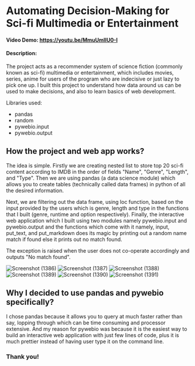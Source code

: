 # Automating Decision-Making for Sci-fi Multimedia or Entertainment
#### Video Demo:  <https://youtu.be/MmuUmIIU0-I>
#### Description:
The project acts as a recommender system of science fiction (commonly known as sci-fi) multimedia or entertainment, which includes movies, series, anime for users of the program who are indecisive or just lazy to pick one up. I built this project to understand how data around us can be used to make decisions, and also to learn basics of web development.

Libraries used:

- pandas
- random
- pywebio.input
- pywebio.output

## How the project and web app works?

The idea is simple. Firstly we are creating nested list to store top 20 sci-fi content according to IMDB in the order of fields "Name", "Genre", "Length", and "Type". Then we are using pandas (a data science module) which allows you to create tables (technically called data frames) in python of all the desired information.

Next, we are filtering out the data frame, using loc function, based on the input provided by the users which is genre, length and type in the functions that I built (genre, runtime and option respectively). Finally, the interactive web application which I built using two modules namely pywebio.input and pywebio.output and the functions which come with it namely, input, put_text, and put_markdown does its magic by printing out a random name match if found else it prints out no match found.

The exception is raised when the user does not co-operate accordingly and outputs "No match found".

![Screenshot (1386)](https://user-images.githubusercontent.com/89571912/194519021-aefab3ff-10c1-47ec-bdd5-792d9d012317.png)
![Screenshot (1387)](https://user-images.githubusercontent.com/89571912/194519050-653d7f2b-c69a-4c6f-b267-518aeaca5ef1.png)
![Screenshot (1388)](https://user-images.githubusercontent.com/89571912/194519081-d4d80b59-617e-4294-a544-3028a9c9729e.png)
![Screenshot (1389)](https://user-images.githubusercontent.com/89571912/194519104-9cea3789-cae9-4a30-9a61-bd2f5e39aa80.png)
![Screenshot (1390)](https://user-images.githubusercontent.com/89571912/194519132-ee2c6ddc-630e-473e-ba83-af9fab85a630.png)
![Screenshot (1391)](https://user-images.githubusercontent.com/89571912/194519153-59c3a448-11f7-4122-be98-ca42ca67a7d1.png)

## Why I decided to use pandas and pywebio specifically?
I chose pandas because it allows you to query at much faster rather than say, lopping through which can be time consuming and processor extensive. And my reason for pywebio was because it is the easiest way to build an interactive web application with just few lines of code, plus it is much prettier instead of having user type it on the command line.

### Thank you!
